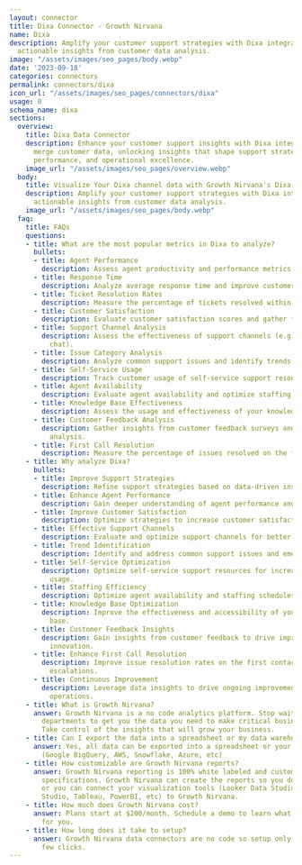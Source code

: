 ```yaml
---
layout: connector
title: Dixa Connector - Growth Nirvana
name: Dixa
description: Amplify your customer support strategies with Dixa integration, gaining
  actionable insights from customer data analysis.
image: "/assets/images/seo_pages/body.webp"
date: '2023-09-18'
categories: connectors
permalink: connectors/dixa
icon_url: "/assets/images/seo_pages/connectors/dixa"
usage: 0
schema_name: dixa
sections:
  overview:
    title: Dixa Data Connector
    description: Enhance your customer support insights with Dixa integration. Seamlessly
      merge customer data, unlocking insights that shape support strategies, agent
      performance, and operational excellence.
    image_url: "/assets/images/seo_pages/overview.webp"
  body:
    title: Visualize Your Dixa channel data with Growth Nirvana's Dixa Connector
    description: Amplify your customer support strategies with Dixa integration, gaining
      actionable insights from customer data analysis.
    image_url: "/assets/images/seo_pages/body.webp"
  faq:
    title: FAQs
    questions:
    - title: What are the most popular metrics in Dixa to analyze?
      bullets:
      - title: Agent Performance
        description: Assess agent productivity and performance metrics.
      - title: Response Time
        description: Analyze average response time and improve customer satisfaction.
      - title: Ticket Resolution Rates
        description: Measure the percentage of tickets resolved within SLA.
      - title: Customer Satisfaction
        description: Evaluate customer satisfaction scores and gather feedback.
      - title: Support Channel Analysis
        description: Assess the effectiveness of support channels (e.g., phone, email,
          chat).
      - title: Issue Category Analysis
        description: Analyze common support issues and identify trends.
      - title: Self-Service Usage
        description: Track customer usage of self-service support resources.
      - title: Agent Availability
        description: Evaluate agent availability and optimize staffing schedules.
      - title: Knowledge Base Effectiveness
        description: Assess the usage and effectiveness of your knowledge base.
      - title: Customer Feedback Analysis
        description: Gather insights from customer feedback surveys and sentiment
          analysis.
      - title: First Call Resolution
        description: Measure the percentage of issues resolved on the first contact.
    - title: Why analyze Dixa?
      bullets:
      - title: Improve Support Strategies
        description: Refine support strategies based on data-driven insights.
      - title: Enhance Agent Performance
        description: Gain deeper understanding of agent performance and optimize training.
      - title: Improve Customer Satisfaction
        description: Optimize strategies to increase customer satisfaction and loyalty.
      - title: Effective Support Channels
        description: Evaluate and optimize support channels for better customer experiences.
      - title: Trend Identification
        description: Identify and address common support issues and emerging trends.
      - title: Self-Service Optimization
        description: Optimize self-service support resources for increased customer
          usage.
      - title: Staffing Efficiency
        description: Optimize agent availability and staffing schedules for high efficiency.
      - title: Knowledge Base Optimization
        description: Improve the effectiveness and accessibility of your knowledge
          base.
      - title: Customer Feedback Insights
        description: Gain insights from customer feedback to drive improvements and
          innovation.
      - title: Enhance First Call Resolution
        description: Improve issue resolution rates on the first contact, reducing
          escalations.
      - title: Continuous Improvement
        description: Leverage data insights to drive ongoing improvement in support
          operations.
    - title: What is Growth Nirvana?
      answer: Growth Nirvana is a no code analytics platform. Stop waiting for other
        departments to get you the data you need to make critical business decisions.
        Take control of the insights that will grow your business.
    - title: Can I export the data into a spreadsheet or my data warehouse?
      answer: Yes, all data can be exported into a spreadsheet or your data warehouse
        (Google BigQuery, AWS, Snowflake, Azure, etc)
    - title: How customizable are Growth Nirvana reports?
      answer: Growth Nirvana reporting is 100% white labeled and customized to your
        specifications. Growth Nirvana can create the reports so you don’t have to
        or you can connect your visualization tools (Looker Data Studio/Google Data
        Studio, Tableau, PowerBI, etc) to Growth Nirvana.
    - title: How much does Growth Nirvana cost?
      answer: Plans start at $200/month. Schedule a demo to learn what plan is best
        for you.
    - title: How long does it take to setup?
      answer: Growth Nirvana data connectors are no code so setup only requires a
        few clicks.
---
```

